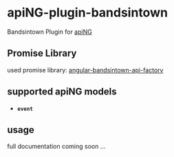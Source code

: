 # apiNG-plugin-bandsintown
Bandsintown Plugin for [apiNG](https://github.com/JohnnyTheTank/apiNG)

## Promise Library
used promise library: [angular-bandsintown-api-factory](https://github.com/JohnnyTheTank/angular-bandsintown-api-factory)

## supported apiNG models
- **`event`**

## usage
full documentation coming soon ...
